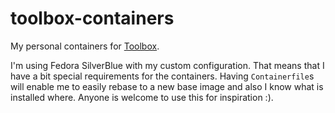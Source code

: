 # toolbox-containers
My personal containers for [Toolbox](https://github.com/containers/toolbox).

I'm using Fedora SilverBlue with my custom configuration. That means that I have a bit special requirements for the containers. Having `Containerfile`s will enable me to easily rebase to a new base image and also I know what is installed where. Anyone is welcome to use this for inspiration :).
